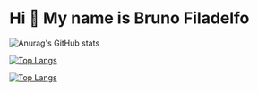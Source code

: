 Hi 👋 My name is Bruno Filadelfo
==========================

![Anurag's GitHub stats](https://github-readme-stats.vercel.app/api?username=Bruno-Filadelfo&theme=tokyonight&show_icons=true)

[![Top Langs](https://github-readme-stats.vercel.app/api/top-langs/?username=Bruno-Filadelfo)](https://github.com/Bruno-Filadelfo/github-readme-stats)

[![Top Langs](https://github-readme-stats.vercel.app/api/top-langs/?username=Bruno-Filadelfo=compact)](https://github.com/anuraghazra/github-readme-stats)
